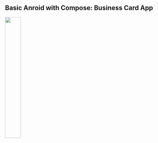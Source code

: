 ## Basic Anroid with Compose: Business Card App

<img src="https://github.com/muhwira27/unit1-pathway3-D121211049/assets/106398282/8617b9ed-e775-499c-a33a-eb63f761a0ee" width="32%">

